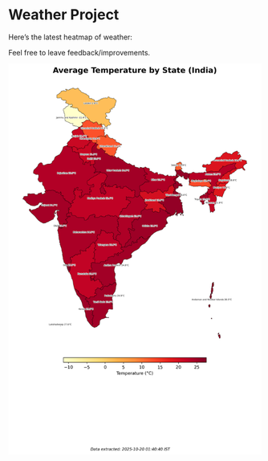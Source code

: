 # Weather Project

Here’s the latest heatmap of weather:

Feel free to leave feedback/improvements.

![India Heatmap](docs/assets/india_heatmap.png?v=F545C2)
